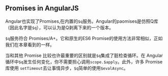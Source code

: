 ## Promises in AngularJS
Angular也实现了Promises,在内置的`$q`服务。Angular的paomises是仿照Q库（因此名字是`$q`），可以认为是Q剥离下来的一个版本。

`$q`服务符合 Promises/A+。它和原生的ES6 Promise的使用方法非常相似，正如我们在本章看到的一样。

当和其他 Promise 比较也许最重要的区别就是`$q`集成了脏检查循环。在 Angular 循环中`$q`发生任何变化，你不需要担心调用`scope.$apply`。此外，许多 Promise 库使用
`setTimeout`去让事情异步，`$q`简单的使用`$evalAsync`。